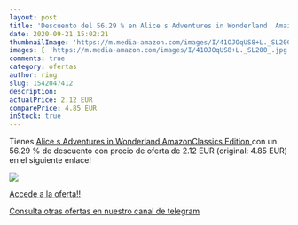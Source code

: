 ```yaml
---
layout: post
title: 'Descuento del 56.29 % en Alice s Adventures in Wonderland  Amazon'
date: 2020-09-21 15:02:21
thumbnailImage: 'https://m.media-amazon.com/images/I/41OJOqUS8+L._SL200_.jpg'
images: [ 'https://m.media-amazon.com/images/I/41OJOqUS8+L._SL200_.jpg' ]
comments: true
category: ofertas
author: ring
slug: 1542047412
description:
actualPrice: 2.12 EUR
comparePrice: 4.85 EUR
inStock: true
---
```


Tienes [Alice s Adventures in Wonderland  AmazonClassics Edition ](https://www.amazon.com/dp/1542047412/?tag=redken08-20) con un 56.29 % de descuento con precio de oferta de 2.12 EUR (original: 4.85 EUR) en el siguiente enlace!

[![](https://m.media-amazon.com/images/I/41OJOqUS8+L._SL200_.jpg)](https://www.amazon.com/dp/1542047412/?tag=redken08-20)

[Accede a la oferta!!](https://www.amazon.com/dp/1542047412/?tag=redken08-20)

[Consulta otras ofertas en nuestro canal de telegram](https://t.me/s/ofertas25)
